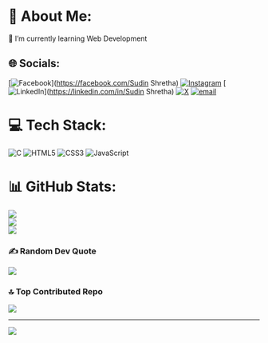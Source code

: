 # 💫 About Me:
🌱 I’m currently learning Web Development


## 🌐 Socials:
[![Facebook](https://img.shields.io/badge/Facebook-%231877F2.svg?logo=Facebook&logoColor=white)](https://facebook.com/Sudin Shretha) [![Instagram](https://img.shields.io/badge/Instagram-%23E4405F.svg?logo=Instagram&logoColor=white)](https://instagram.com/_.sudiin._) [![LinkedIn](https://img.shields.io/badge/LinkedIn-%230077B5.svg?logo=linkedin&logoColor=white)](https://linkedin.com/in/Sudin Shretha) [![X](https://img.shields.io/badge/X-black.svg?logo=X&logoColor=white)](https://x.com/shresthasudin44@gmail.com) [![email](https://img.shields.io/badge/Email-D14836?logo=gmail&logoColor=white)](mailto:shresthasudin44@gmail.com) 

# 💻 Tech Stack:
![C](https://img.shields.io/badge/c-%2300599C.svg?style=for-the-badge&logo=c&logoColor=white) ![HTML5](https://img.shields.io/badge/html5-%23E34F26.svg?style=for-the-badge&logo=html5&logoColor=white) ![CSS3](https://img.shields.io/badge/css3-%231572B6.svg?style=for-the-badge&logo=css3&logoColor=white) ![JavaScript](https://img.shields.io/badge/javascript-%23323330.svg?style=for-the-badge&logo=javascript&logoColor=%23F7DF1E)
# 📊 GitHub Stats:
![](https://github-readme-stats.vercel.app/api?username=Sudiin&theme=dark&hide_border=false&include_all_commits=false&count_private=false)<br/>
![](https://github-readme-streak-stats.herokuapp.com/?user=Sudiin&theme=dark&hide_border=false)<br/>
![](https://github-readme-stats.vercel.app/api/top-langs/?username=Sudiin&theme=dark&hide_border=false&include_all_commits=false&count_private=false&layout=compact)

### ✍️ Random Dev Quote
![](https://quotes-github-readme.vercel.app/api?type=horizontal&theme=dark)

### 🔝 Top Contributed Repo
![](https://github-contributor-stats.vercel.app/api?username=Sudiin&limit=5&theme=dark&combine_all_yearly_contributions=true)

---
[![](https://visitcount.itsvg.in/api?id=Sudiin&icon=0&color=0)](https://visitcount.itsvg.in)

<!-- Proudly created with GPRM ( https://gprm.itsvg.in ) -->
